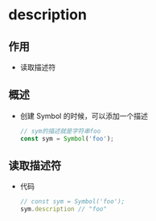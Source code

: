 # description

## 作用

+ 读取描述符

## 概述

+ 创建 Symbol 的时候，可以添加一个描述

    ```js
    // sym的描述就是字符串foo
    const sym = Symbol('foo');
    ```

## 读取描述符

+ 代码

    ```js
    // const sym = Symbol('foo');
    sym.description // "foo"

    ```
